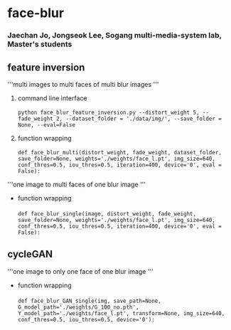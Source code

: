 # face-blur

### Jaechan Jo, Jongseok Lee, Sogang multi-media-system lab, Master's students

## feature inversion
'''multi images to multi faces of multi blur images '''

  1. command line interface<br><br>
  ```python face_blur_feature_inversion.py --distort_weight 5, --fade_weight 2, --dataset_folder = './data/img/', --save_folder = None, --eval=False```

  2. function wrapping<br><br>
  ```def face_blur_multi(distort_weight, fade_weight, dataset_folder, save_folder=None, weights='./weights/face_l.pt', img_size=640, conf_thres=0.5, iou_thres=0.5, iteration=400, device='0', eval = False):```

'''one image to multi faces of one blur image '''

  - function wrapping<br><br>
  ```def face_blur_single(image, distort_weight, fade_weight, save_folder=None, weights='./weights/face_l.pt', img_size=640, conf_thres=0.5, iou_thres=0.5, iteration=400, device='0', eval = False):```

## cycleGAN
'''one image to only one face of one blur image '''

  - function wrapping<br><br>
  ```def face_blur_GAN_single(img, save_path=None, G_model_path='./weights/G_100_no.pth', Y_model_path='./weights/face_l.pt', transform=None, img_size=640, conf_thres=0.5, iou_thres=0.5, device='0'):```
                         
                         
